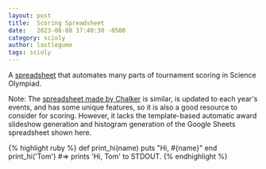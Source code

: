 ```yaml
---
layout: post
title:  Scoring Spreadsheet
date:   2023-08-08 17:40:30 -0500
category: scioly
author: lastlegume
tags: scioly
---
```


A [spreadsheet]() that automates many parts of tournament scoring in Science Olympiad.

Note: The [spreadsheet made by Chalker](https://sourceforge.net/projects/soscoring/) is similar, is updated to each year's events, and has some unique features, so it is also a good resource to consider for scoring. However, it lacks the template-based automatic award slideshow generation and histogram generation of the Google Sheets spreadsheet shown here. 


{% highlight ruby %}
def print_hi(name)
  puts "Hi, #{name}"
end
print_hi('Tom')
#=> prints 'Hi, Tom' to STDOUT.
{% endhighlight %}
